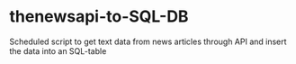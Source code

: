 # thenewsapi-to-SQL-DB
Scheduled script to get text data from news articles through API and insert the data into an SQL-table
